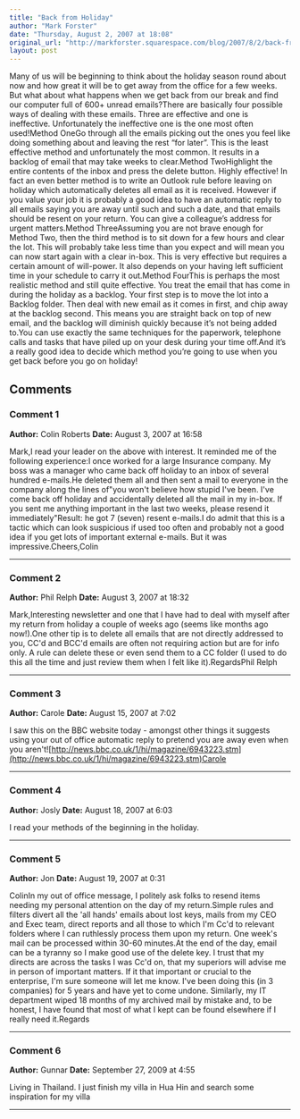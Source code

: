 ```yaml
---
title: "Back from Holiday"
author: "Mark Forster"
date: "Thursday, August 2, 2007 at 18:08"
original_url: "http://markforster.squarespace.com/blog/2007/8/2/back-from-holiday.html"
layout: post
---
```


Many of us will be beginning to think about the holiday season round about now and how great it will be to get away from the office for a few weeks. But what about what happens when we get back from our break and find our computer full of 600+ unread emails?There are basically four possible ways of dealing with these emails. Three are effective and one is ineffective. Unfortunately the ineffective one is the one most often used!Method OneGo through all the emails picking out the ones you feel like doing something about and leaving the rest “for later”. This is the least effective method and unfortunately the most common. It results in a backlog of email that may take weeks to clear.Method TwoHighlight the entire contents of the inbox and press the delete button. Highly effective! In fact an even better method is to write an Outlook rule before leaving on holiday which automatically deletes all email as it is received. However if you value your job it is probably a good idea to have an automatic reply to all emails saying you are away until such and such a date, and that emails should be resent on your return. You can give a colleague’s address for urgent matters.Method ThreeAssuming you are not brave enough for Method Two, then the third method is to sit down for a few hours and clear the lot. This will probably take less time than you expect and will mean you can now start again with a clear in-box. This is very effective but requires a certain amount of will-power. It also depends on your having left sufficient time in your schedule to carry it out.Method FourThis is perhaps the most realistic method and still quite effective. You treat the email that has come in during the holiday as a backlog. Your first step is to move the lot into a Backlog folder. Then deal with new email as it comes in first, and chip away at the backlog second. This means you are straight back on top of new email, and the backlog will diminish quickly because it’s not being added to.You can use exactly the same techniques for the paperwork, telephone calls and tasks that have piled up on your desk during your time off.And it’s a really good idea to decide which method you’re going to use when you get back before you go on holiday!

## Comments

### Comment 1
**Author:** Colin Roberts
**Date:** August 3, 2007 at 16:58

Mark,I read your leader on the above with interest. It reminded me of the following experience:I once worked for a large Insurance company. My boss was a manager who came back off holiday to an inbox of several hundred e-mails.He deleted them all and then sent a mail to everyone in the company along the lines of"you won't believe how stupid I've been. I've come back off holiday and accidentally deleted all the mail in my in-box. If you sent me anything important in the last two weeks, please resend it immediately"Result: he got 7 (seven) resent e-mails.I do admit that this is a tactic which can look suspicious if used too often and probably not a good idea if you get lots of important external e-mails. But it was impressive.Cheers,Colin

---

### Comment 2
**Author:** Phil Relph
**Date:** August 3, 2007 at 18:32

Mark,Interesting newsletter and one that I have had to deal with myself after my return from holiday a couple of weeks ago (seems like months ago now!).One other tip is to delete all emails that are not directly addressed to you, CC'd and BCC'd emails are often not requiring action but are for info only. A rule can delete these or even send them to a CC folder (I used to do this all the time and just review them when I felt like it).RegardsPhil Relph

---

### Comment 3
**Author:** Carole
**Date:** August 15, 2007 at 7:02

I saw this on the BBC website today - amongst other things it suggests using your out of office automatic reply to pretend you are away even when you aren't![http://news.bbc.co.uk/1/hi/magazine/6943223.stm](http://news.bbc.co.uk/1/hi/magazine/6943223.stm)Carole

---

### Comment 4
**Author:** Josly
**Date:** August 18, 2007 at 6:03

I read your methods of the beginning in the holiday.

---

### Comment 5
**Author:** Jon
**Date:** August 19, 2007 at 0:31

ColinIn my out of office message, I politely ask folks to resend items needing my personal attention on the day of my return.Simple rules and filters divert all the 'all hands' emails about lost keys, mails from my CEO and Exec team, direct reports and all those to which I'm Cc'd to relevant folders where I can ruthlessly process them upon my return. One week's mail can be processed within 30-60 minutes.At the end of the day, email can be a tyranny so I make good use of the delete key. I trust that my directs are across the tasks I was Cc'd on, that my superiors will advise me in person of important matters. If it that important or crucial to the enterprise, I'm sure someone will let me know. I've been doing this (in 3 companies) for 5 years and have yet to come undone. Similarly, my IT department wiped 18 months of my archived mail by mistake and, to be honest, I have found that most of what I kept can be found elsewhere if I really need it.Regards

---

### Comment 6
**Author:** Gunnar
**Date:** September 27, 2009 at 4:55

Living in Thailand. I just finish my villa in Hua Hin and search some inspiration for my villa

---
